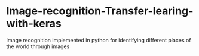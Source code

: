 # Image-recognition-Transfer-learing-with-keras
Image recognition implemented in python for identifying different places of the world through images
